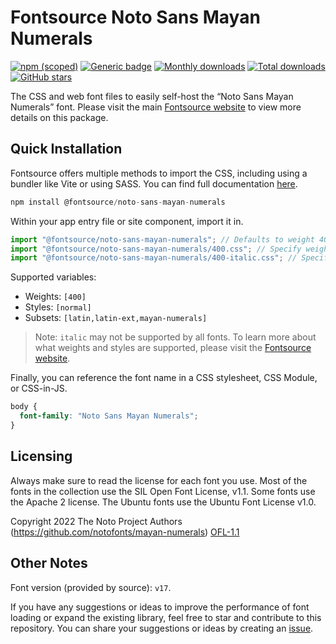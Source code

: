 # Fontsource Noto Sans Mayan Numerals

[![npm (scoped)](https://img.shields.io/npm/v/@fontsource/noto-sans-mayan-numerals?color=brightgreen)](https://www.npmjs.com/package/@fontsource/noto-sans-mayan-numerals) [![Generic badge](https://img.shields.io/badge/fontsource-passing-brightgreen)](https://github.com/fontsource/fontsource) [![Monthly downloads](https://badgen.net/npm/dm/@fontsource/noto-sans-mayan-numerals)](https://github.com/fontsource/fontsource) [![Total downloads](https://badgen.net/npm/dt/@fontsource/noto-sans-mayan-numerals)](https://github.com/fontsource/fontsource) [![GitHub stars](https://img.shields.io/github/stars/fontsource/fontsource.svg?style=social&label=Star)](https://github.com/fontsource/fontsource/stargazers)

The CSS and web font files to easily self-host the “Noto Sans Mayan Numerals” font. Please visit the main [Fontsource website](https://fontsource.org/fonts/noto-sans-mayan-numerals) to view more details on this package.

## Quick Installation

Fontsource offers multiple methods to import the CSS, including using a bundler like Vite or using SASS. You can find full documentation [here](https://fontsource.org/docs/getting-started/introduction).

```javascript
npm install @fontsource/noto-sans-mayan-numerals
```

Within your app entry file or site component, import it in.

```javascript
import "@fontsource/noto-sans-mayan-numerals"; // Defaults to weight 400
import "@fontsource/noto-sans-mayan-numerals/400.css"; // Specify weight
import "@fontsource/noto-sans-mayan-numerals/400-italic.css"; // Specify weight and style
```

Supported variables:
- Weights: `[400]`
- Styles: `[normal]`
- Subsets: `[latin,latin-ext,mayan-numerals]`

> Note: `italic` may not be supported by all fonts. To learn more about what weights and styles are supported, please visit the [Fontsource website](https://fontsource.org/fonts/noto-sans-mayan-numerals).

Finally, you can reference the font name in a CSS stylesheet, CSS Module, or CSS-in-JS.

```css
body {
  font-family: "Noto Sans Mayan Numerals";
}
```

## Licensing
Always make sure to read the license for each font you use. Most of the fonts in the collection use the SIL Open Font License, v1.1. Some fonts use the Apache 2 license. The Ubuntu fonts use the Ubuntu Font License v1.0.

Copyright 2022 The Noto Project Authors (https://github.com/notofonts/mayan-numerals)
[OFL-1.1](https://openfontlicense.org)

## Other Notes
Font version (provided by source): `v17`.

If you have any suggestions or ideas to improve the performance of font loading or expand the existing library, feel free to star and contribute to this repository. You can share your suggestions or ideas by creating an [issue](https://github.com/fontsource/fontsource/issues).